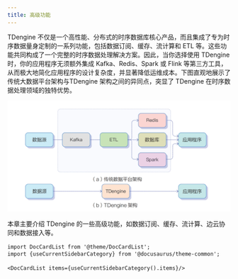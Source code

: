 ```yaml
---
title: 高级功能
---
```


TDengine 不仅是一个高性能、分布式的时序数据库核心产品，而且集成了专为时序数据量身定制的一系列功能，包括数据订阅、缓存、流计算和 ETL 等。这些功能共同构成了一个完整的时序数据处理解决方案。因此，当你选择使用 TDengine 时，你的应用程序无须额外集成 Kafka、Redis、Spark 或 Flink 等第三方工具，从而极大地简化应用程序的设计复杂度，并显著降低运维成本。下图直观地展示了传统大数据平台架构与TDengine 架构之间的异同点，突显了 TDengine 在时序数据处理领域的独特优势。

![传统大数据平台架构与 TDengine 架构的对比](./architecture-compare.png)

本章主要介绍 TDengine 的一些高级功能，如数据订阅、缓存、流计算、边云协同和数据接入等。

```mdx-code-block
import DocCardList from '@theme/DocCardList';
import {useCurrentSidebarCategory} from '@docusaurus/theme-common';

<DocCardList items={useCurrentSidebarCategory().items}/>
```